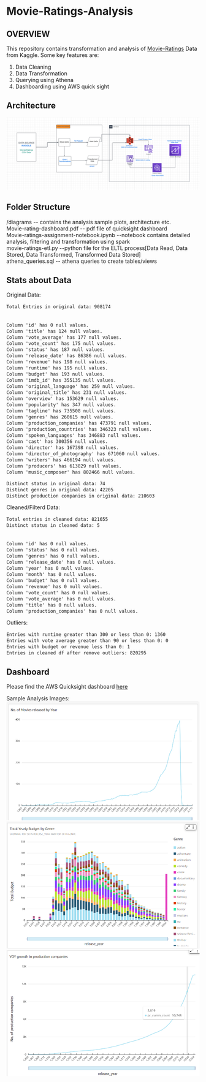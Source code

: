 # Movie-Ratings-Analysis

## OVERVIEW

This repository contains transformation and analysis of [Movie-Ratings](https://www.kaggle.com/datasets/alanvourch/tmdb-movies-daily-updates) Data from Kaggle. Some key features are:
1. Data Cleaning
2. Data Transformation
3. Querying using Athena
4. Dashboarding using AWS quick sight
  
## Architecture
![Architecture](https://github.com/Rohitjoshi07/Movie-Ratings-Analysis/blob/main/diagrams/architecture.png?raw=true)


## Folder Structure

/diagrams -- contains the analysis sample plots, architecture etc. </br>
Movie-rating-dashboard.pdf -- pdf file of quicksight dashboard  </br>
Movie-ratings-assignment-notebook.ipynb  --notebook contains detailed analysis, filtering and transformation using spark  </br>
movie-ratings-etl.py --python file for the ELTL process[Data Read, Data Stored, Data Transformed, Transformed Data Stored]  </br>
athena_queries.sql  -- athena queries to create tables/views  </br>

## Stats about Data

Original Data:
```
Total Entries in original data: 908174


Column 'id' has 0 null values.
Column 'title' has 124 null values.
Column 'vote_average' has 177 null values.
Column 'vote_count' has 175 null values.
Column 'status' has 187 null values.
Column 'release_date' has 86386 null values.
Column 'revenue' has 198 null values.
Column 'runtime' has 195 null values.
Column 'budget' has 193 null values.
Column 'imdb_id' has 355135 null values.
Column 'original_language' has 259 null values.
Column 'original_title' has 231 null values.
Column 'overview' has 153629 null values.
Column 'popularity' has 347 null values.
Column 'tagline' has 735508 null values.
Column 'genres' has 260615 null values.
Column 'production_companies' has 473791 null values.
Column 'production_countries' has 346323 null values.
Column 'spoken_languages' has 346883 null values.
Column 'cast' has 300356 null values.
Column 'director' has 167398 null values.
Column 'director_of_photography' has 671060 null values.
Column 'writers' has 466194 null values.
Column 'producers' has 613829 null values.
Column 'music_composer' has 802466 null values.

```

```
Distinct status in original data: 74
Distinct genres in original data: 42205
Distinct production companies in original data: 210603
```

Cleaned/Filterd Data:
```
Total entries in cleaned data: 821655
Distinct status in cleaned data: 5


Column 'id' has 0 null values.
Column 'status' has 0 null values.
Column 'genres' has 0 null values.
Column 'release_date' has 0 null values.
Column 'year' has 0 null values.
Column 'month' has 0 null values.
Column 'budget' has 0 null values.
Column 'revenue' has 0 null values.
Column 'vote_count' has 0 null values.
Column 'vote_average' has 0 null values.
Column 'title' has 0 null values.
Column 'production_companies' has 0 null values.
```
Outliers:
```
Entries with runtime greater than 300 or less than 0: 1360
Entries with vote average greater than 90 or less than 0: 0
Entries with budget or revenue less than 0: 1
Entries in cleaned df after remove outliers: 820295
```


## Dashboard

Please find the AWS Quicksight dashboard [here](https://ap-south-1.quicksight.aws.amazon.com/sn/dashboards/ff09eb0c-a494-410a-9d6a-642307bac1e9/views/0762d5aa-84fd-4732-94b7-de93972da3f3?directory_alias=rohitjoshi09)


Sample Analysis Images:
![Movie Released By Year](https://github.com/Rohitjoshi07/Movie-Ratings-Analysis/blob/main/diagrams/movie_released_by_year.png?raw=true)
![Yearly budget by Genre](https://github.com/Rohitjoshi07/Movie-Ratings-Analysis/blob/main/diagrams/yearly_budget_by_Genre.png?raw=true)
![YOY Growth of ProductionCompanies](https://github.com/Rohitjoshi07/Movie-Ratings-Analysis/blob/main/diagrams/yoy_growth_pc.png?raw=true)

